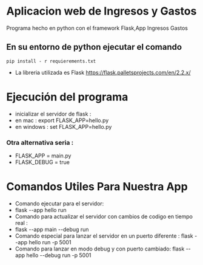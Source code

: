 # Aplicacion web de Ingresos y Gastos

Programa hecho en python con el framework Flask,App Ingresos Gastos

## En su entorno de python ejecutar el comando
````
pip install - r requierements.txt
````
- La libreria utilizada es Flask https://flask.palletsprojects.com/en/2.2.x/

# Ejecución del programa
- inicializar el servidor de flask :
- en mac : export FLASK_APP=hello.py
- en windows : set FLASK_APP=hello.py
### Otra alternativa seria :
- FLASK_APP = main.py
- FLASK_DEBUG = true

# Comandos Utiles Para Nuestra App
- Comando ejecutar para el servidor:
- flask --app hello run
- Comando para actualizar el servidor con cambios de codigo en tiempo real :
- flask --app main --debug run
- Comando especial para lanzar el servidor en un puerto diferente :
flask --app hello run -p 5001
- Comando para lanzar en modo debug y con puerto cambiado:
flask --app hello --debug run -p 5001


